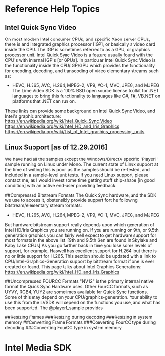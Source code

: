 # Reference Help Topics

## Intel Quick Sync Video
On most modern Intel consumer CPUs, and specific Xeon server CPUs, there is and integrated graphics processor [IGP], or basically a video card inside the CPU. The IGP is sometimes referred to as a GPU, or graphics processor unit.
Intel Quick Sync Video is a feature usually found with the CPU's with internal IGP's [or GPUs].
In particular Intel Quick Sync Video is the functionality inside the CPU/IGP/GPU which provides the functionality for encoding, decoding, and transcoding of video elementary streams such as: 
- HEVC, H.265, AVC, H.264, MPEG-2, VP9, VC-1, MVC, JPEG, and MJPEG<br>
The Lime Video SDK is a 100% BSD open source license toolkit for .NET languages to bring this functionality to languages like C#, F#, VB.NET on platforms that .NET can run on.

These links can provide some background on Intel Quick Sync Video, and Intel's graphic architecture:
https://en.wikipedia.org/wiki/Intel_Quick_Sync_Video
https://en.wikipedia.org/wiki/Intel_HD_and_Iris_Graphics
https://en.wikipedia.org/wiki/List_of_Intel_graphics_processing_units


## Linux Support [as of 12.29.2016]
We have had all the samples except the Windows/DirectX specific 'Player1' sample running on Linux under Mono. The current state of Linux support at the time of writing this is poor, as the samples should be re-tested, and included in a sample-level unit tests.
If you need Linux support, please contact me, as I would invest some time getting stuff ship-shape [in good condition] with an active end-user providing feedback. 

##Compressed Bitstream Formats
The Quick Sync hardware, and the SDK we use to access it, obstensibly provide support fort he following bitstream/elementary stream formats:
- HEVC, H.265, AVC, H.264, MPEG-2, VP9, VC-1, MVC, JPEG, and MJPEG<br>

But hardware bitstream support really depends upon which generation of Intel HD/Iris Graphics you are running on. If you are running on 9th, or 9.5th generation graphics you can fairly well expect to get hardware support for most formats in the above list. [9th and 9.5th Gen are found in Skylake and Kaby Lake CPUs]
As you go farther back in time you lose some levels of support, for example, Haswell has excellent support for H.264, but there is no or little support for H.265.
This section should be updated with a link to CPU/Intel-Graphics-Generation support by bitstream format if one is ever created or found.
This page talks about Intel Graphics Generations:
https://en.wikipedia.org/wiki/Intel_HD_and_Iris_Graphics


##Uncompressed FOURCC Formats 
"NV12" is the primary internal native format the Quick Sync Hardware uses.
Other FourCC formats, such as UYVY, RGB4, YUY2 are sometimes available for Quick Sync functions. Some of this may depend on your CPU/graphics-generation. Your ability to use this from the LVSDK will depend on the functions you use, and what has been supported.
The @player1_sample provides 

##Resizing Frames 
###Resizing during decoding
###Resizing in system memory
##Converting Frame Formats
###Converting FourCC type during decoding
###Converting FourCC type in system memory

<a name="imsdk"></a>
# Intel Media SDK